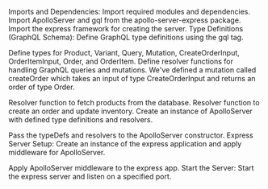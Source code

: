Imports and Dependencies: Import required modules and dependencies.
Import ApolloServer and gql from the apollo-server-express package.
Import the express framework for creating the server.
Type Definitions (GraphQL Schema): Define GraphQL type definitions using the gql tag.

Define types for Product, Variant, Query, Mutation, CreateOrderInput, OrderItemInput, Order, and OrderItem.
Define resolver functions for handling GraphQL queries and mutations.
We've defined a mutation called createOrder which takes an input of type CreateOrderInput and returns an order of type Order.

Resolver function to fetch products from the database.
Resolver function to create an order and update inventory.
Create an instance of ApolloServer with defined type definitions and resolvers.

Pass the typeDefs and resolvers to the ApolloServer constructor.
Express Server Setup: Create an instance of the express application and apply middleware for ApolloServer.

Apply ApolloServer middleware to the express app.
Start the Server: Start the express server and listen on a specified port.
